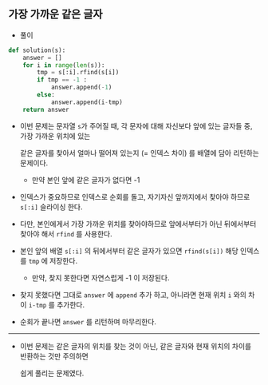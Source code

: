 ## 가장 가까운 같은 글자   

- 풀이   

```python    
def solution(s):
    answer = []
    for i in range(len(s)):
        tmp = s[:i].rfind(s[i])
        if tmp == -1 :
            answer.append(-1)
        else:
            answer.append(i-tmp)
    return answer
```   

- 이번 문제는 문자열 `s`가 주어질 때, 각 문자에 대해 자신보다 앞에 있는 글자들 중, 가장 가까운 위치에 있는    
  
  같은 글자를 찾아서 얼마나 떨어져 있는지 (= 인덱스 차이) 를 배열에 담아 리턴하는 문제이다.    
  
  - 만약 본인 앞에 같은 글자가 없다면 -1    

- 인덱스가 중요하므로 인덱스로 순회를 돌고, 자기자신 앞까지에서 찾아야 하므로 `s[:i]` 슬라이싱 한다.    

- 다만, 본인에게서 가장 가까운 위치를 찾아야하므로 앞에서부터가 아닌 뒤에서부터 찾아야 해서 `rfind` 를 사용한다.    

- 본인 앞의 배열 `s[:i]` 의 뒤에서부터 같은 글자가 있으면 `rfind(s[i])` 해당 인덱스를 `tmp` 에 저장한다.    

  - 만약, 찾지 못한다면 자연스럽게 -1 이 저장된다.   

- 찾지 못했다면 그대로 `answer` 에 `append` 추가 하고, 아니라면 현재 위치 `i` 와의 차이 `i-tmp` 를 추가한다.    

- 순회가 끝나면 `answer` 를 리턴하며 마무리한다.   

<hr>   

- 이번 문제는 같은 글자의 위치를 찾는 것이 아닌, 같은 글자와 현재 위치의 차이를 반환하는 것만 주의하면   

  쉽게 풀리는 문제였다.   
  
  
